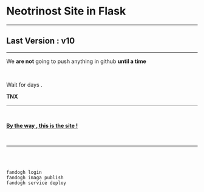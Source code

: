 <html>
	<body>
		<h1>Neotrinost Site in Flask</h1>
		<hr>
		<h2>Last Version : v10</h2>
		<hr>
		<p>We <b>are not</b> going to push anything in github <b>until a time</b></p>
		<br>
		<p>Wait for days .</p>
		<p><b>TNX</b></p>
		<hr>
		<br>
		<p><a href="https://neotrinost.ir"><b>By the way , this is the site !</b></a></p>
		<br>
		<hr>
		<br>
		<br>
	</body>
</html>

```
fandogh login
fandogh imaga publish
fandogh service deploy
```
